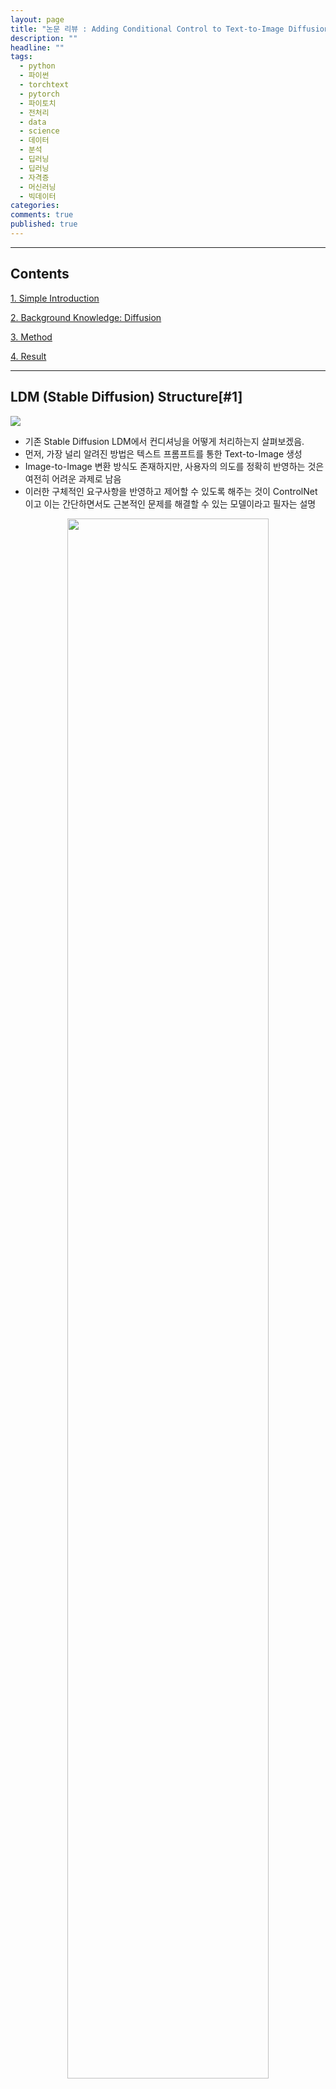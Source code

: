 ```yaml
---
layout: page
title: "논문 리뷰 : Adding Conditional Control to Text-to-Image Diffusion Models"
description: ""
headline: ""
tags:
  - python
  - 파이썬
  - torchtext
  - pytorch
  - 파이토치
  - 전처리
  - data
  - science
  - 데이터
  - 분석
  - 딥러닝
  - 딥러닝
  - 자격증
  - 머신러닝
  - 빅데이터
categories: 
comments: true
published: true
---
```

---

## **Contents**

[1. Simple Introduction](#1)

[2. Background Knowledge: Diffusion]()

[3. Method]()

[4. Result]()

---

## LDM (Stable Diffusion) Structure[#1]

![](https://cdn.mathpix.com/snip/images/hR5FO41bYihQ9FLBBlt4HE7tMK6lDtrgHRUuOUCriX0.original.fullsize.png)

- 기존 Stable Diffusion LDM에서 컨디셔닝을 어떻게 처리하는지 살펴보겠음.
- 먼저, 가장 널리 알려진 방법은 텍스트 프롬프트를 통한 Text-to-Image 생성
- Image-to-Image 변환 방식도 존재하지만, 사용자의 의도를 정확히 반영하는 것은 여전히 어려운 과제로 남음
- 이러한 구체적인 요구사항을 반영하고 제어할 수 있도록 해주는 것이 ControlNet이고 이는 간단하면서도 근본적인 문제를 해결할 수 있는 모델이라고 필자는 설명

<p align="center">
  <img src="https://cdn.mathpix.com/snip/images/VoYPN658c6bfbc-MWSrbW9Y-vBzRtfQOaa-LmB7KdLc.original.fullsize.png" align="center" width="80%">
</p>

- 이 모델은 한마디로 위 그림과 같이 x의 특성(feature)을 입력받아 y라는 출력값을 생성할 때, ControlNet 모듈의 조건(condition) c를 추가로 고려하여 최종 y 값을 도출한다고 보면 된다.

<p align="center">
  <img src="https://cdn.mathpix.com/snip/images/2iNLaVfzFVsBGPqYS-NgQp6GYM7n2VpgYNNjT4v2qAU.original.fullsize.png" align="center" width="80%">
</p>

- 위 이미지를 좀 더 구체적으로 이해해보면 "pretrained large diffusion models"을 가져와 활용
- 학습 시에는 기존 large 모델의 장점을 최대한 살리기 위해 frozen 상태로 유지하고,
- 추가적인 condition c를 접목하여 다른 모델과 함께 학습시키는 방식으로 기존 대형 모델의 장점을 극대화함

여기서 가장 중용한 Network를 기준으로, 아래 2개의 개념을 이해보면 된다.

1. zero-convolution
2. trainable copy

자 각각 무엇인지 한번 살펴보자.

### 1.  zero-convolution

- Zero Convolution Layer는 1×1 컨볼루션 레이어로서, weight와 bias를 모두 0으로 초기화한다. 이렇게 하면 초기 단계에서는 출력에 영향을 주지 않다가, 학습을 통해 점차 필요한 파라미터 값이 최적화되어 원하는 정보를 학습할 수 있게 된다. 이렇게 하는 이유는  아래 이미지를 참고하면 된다

### Figure 1.1

<p align="center">
  <img src="https://cdn.mathpix.com/snip/images/48hMZkKzpNTRI-p5QMDH1s6gPNbupxDRMJr0a940aqE.original.fullsize.png" align="center" width="80%">
</p>

### Figure 1.2

<p align="center">
  <img src="https://cdn.mathpix.com/snip/images/AELbV6cfab3P5IsRuAgEwCEcWc5o17VRhw3qpQHKogM.original.fullsize.png" align="center" width="80%">
</p>

위 내용을 요약하자면

- 처음에는 노이즈로 초기화해 컨디션 입력(c)이 초기부터 큰 영향을 주지 않도록 하고 학습 초반에 trainable copy(학습 가능한 복사본)가 망가지는 것을 막고, 학습이 올바른 방향으로 진행될 수 있게 하고 점차적으로 최적화 과정을 통해 성능을 끌어올리기 위해서다 라고 설명하고 있다.

## 다음은 식을 보고 이해해 보자

<p align="center">
  <img src="https://cdn.mathpix.com/snip/images/QTON_AlO7DZSwYEf-jhaOc1sX-6WmXrA4qCdjB2TwAs.original.fullsize.png" align="center" width="80%">
</p>

$$
\begin{aligned}&y=w x+b\\&\partial y / \partial w=x, \partial y / \partial x=w, \partial y / \partial b=1\\&\text { if } w=0 \text { and } x \neq 0\\& \partial y / \partial w \neq 0, \partial y / \partial x=0, \partial y / \partial b \neq 0\end{aligned}
$$

- y는 $w * x + b$  계산된다.
- 학습(Backpropagation) 시, weight와 bias 각각에 대해 편미분을 구해 업데이트한다.
- 비록 초기 weight값이 0이라도, 입력 x가 0이 아니라면 역전파 과정을 통해 weight가 0이 아닌 값으로 학습될 수 있다.
- 위에 식이 이러한 과정을 수식으로 보여준다.



---

<p align="center">
  <img src="https://cdn.mathpix.com/snip/images/QTON_AlO7DZSwYEf-jhaOc1sX-6WmXrA4qCdjB2TwAs.original.fullsize.png" align="center" width="80%">
</p>

$$
y_c=\mathcal{F}(\boldsymbol{x} ; \Theta)+\mathcal{Z}\left(\mathcal{F}\left(\boldsymbol{x}+\mathcal{Z}\left(\boldsymbol{c} ; \Theta_{21}\right) ; \Theta_c\right) ; \Theta_{22}\right)
$$

- Z 함수는 ControlNet을 거쳐서 나온값이라 보면 되고

## First Training Step

### i) Initialised to zero

$$
\left\{\begin{array}{l}
\mathcal{Z}\left(c ; \Theta_{\mathrm{z} 1}\right)=0 \\
\mathcal{F}\left(x+\mathcal{Z}\left(c ; \Theta_{\mathrm{z1}}\right) ; \Theta_c\right)=\mathcal{F}\left(x ; \Theta_c\right)=\mathcal{F}(x ; \Theta) \\
\mathcal{Z}\left(\mathcal{F}\left(x+\mathcal{Z}\left(\boldsymbol{c} ; \Theta_{\mathrm{z} 1}\right) ; \Theta_{\mathrm{c}}\right) ; \Theta_{z 2}\right)=\mathcal{Z}\left(\mathcal{F}\left(x ; \Theta_{\mathrm{c}}\right) ; \Theta_{\mathrm{z2}}\right)=\mathbf{0}
\end{array}\right.
$$

Zero convolution layer의 기울기 계산을 간단히 추론해보자. 입력 $\operatorname{map} I \in \mathbb{R}^{h \times w \times c}$ 가 주어지면 임의의 공간적 위치 $p$ 와 채널별 인덱스 $i$ 에서 가중 치 $W$ 와 바이어스 $B$ 를 갖는 $1 \times 1$ convolution layer를 고려하면 forward pass는 다음과 같이 쓸 수 있다.

### ii)  Forward pass

$$
Z(I ;\{W, B\})_{p, i}=B_i+\sum_{j=1}^c I_{p, j} W_{i, j}
$$

$$

\begin{aligned}
&\text { (2) Gradient w.r.t. bias } B_i \text { : }\\
&\frac{\partial \mathcal{L}}{\partial B_i}=\sum_p \frac{\partial \mathcal{L}}{\partial Z_{p, i}},
\end{aligned}

$$

$$
\begin{aligned}
&\text { (3) Gradient w.r.t. weight } W_{i, j} \text { : }\\
&\frac{\partial \mathcal{L}}{\partial W_{i, j}}=\sum_p\left(\frac{\partial \mathcal{L}}{\partial Z_{p, i}} I_{p, j}\right) .
\end{aligned}
$$

$$
\begin{aligned}
&\text { (4) Gradient w.r.t. input } I_{p, j} \text { : }\\
&\frac{\partial \mathcal{L}}{\partial I_{p, j}}=\sum_i\left(\frac{\partial \mathcal{L}}{\partial Z_{p, i}} W_{i, j}\right) .
\end{aligned}
$$

### iii) Proof of not equal zero

$$

\mathcal{Z}(\boldsymbol{I} ;\{\boldsymbol{W}, \boldsymbol{B}\})_{p, i}=\boldsymbol{B}_i+\sum_j^c \boldsymbol{I}_{p, i} \boldsymbol{W}_{i, j} \quad\left\{\begin{array}{l}
\frac{\partial \mathcal{Z}(\boldsymbol{I} ;\{\boldsymbol{W}, \boldsymbol{B}\})_{p, i}}{\partial \boldsymbol{B}_i}=1 \\
\frac{\partial \mathcal{Z}(\boldsymbol{I} ;\{\boldsymbol{W}, \boldsymbol{B}\})_{p, i}}{\partial \boldsymbol{I}_{p, i}}=\sum_j^c \boldsymbol{W}_{i, j}=0 \\
\frac{\partial \mathcal{Z}(\boldsymbol{I} ;\{\boldsymbol{W}, \boldsymbol{B}\})_{p, i}}{\partial \boldsymbol{W}_{i, j}}=\boldsymbol{I}_{p, i} \neq \mathbf{0}
\end{array}\right.
$$

Zero convolution으로 인해 feature 항 $I$의 기울기가 0이 될 수 있지만 가중치와 바이어스의 기울기의 영향을 받지 않는다는 것을 알 수 있다. Feature $I$가 0이 아닌 한 가중치 $W$는 첫 번째 gradient descent iteration에서 0이 아닌 행렬로 최적화된다. 특히 feature 항은 데이터셋에서 샘플링된 입력 데이터 또는 조건 벡터이며 자연스럽게 0이 아닌 $I$를 보장한다

### v) Updateing the value $w$ consecutively without getting 0

$$
\begin{aligned} W^*=W-\beta_{\mathrm{lr}} \cdot \frac{\partial \mathcal{L}}{\partial \mathcal{Z}(I ;\{W, B\})} \odot \frac{\partial \mathcal{Z}(I ;\{W, B\})}{\partial W} \neq 0
\end{aligned}
$$

위 식을 가단하게 정리하면 아래와 같다

- Intialised: Zero Convolution Layer는 가중치(weight)와 바이어스(bias)를 모두 0으로 초기화한다.
- First Training Step : 초기 가중치가 0이므로, 처음에는 출력에 영향을 주지 못한다(출력이 거의 0에 가까움).
- Backpropagation 과정: 학습 과정에서 가중치가 0이더라도, 입력값(x)이 0이 아닌 경우엔 편미분 값이 0이 아니게 된다.
- 따라서 다음 스텝에서 weight는 0이 아닌 값으로 업데이트되어, 점차 학습이 진행된다.



## ControlNet 계요


**Locking Parameters:** ControlNet locks the parameters of a large pretrained model to preserve its quality and capabilities.

**Trainable Copy:** It creates a trainable copy of the encoding layers of the large model to learn diverse conditional controls.

**Zero Convolutions:** ControlNet uses "zero convolutions" to progressively grow parameters from zero, ensuring no harmful noise affects the finetuning process.

**Conditional Controls:** By connecting with zero convolutions, ControlNet can handle various conditioning inputs like edges, depth, segmentation, human pose, etc.

**Efficient Training:** The architecture of ControlNet speeds up training and saves GPU memory by freezing the locked copy parameters, eliminating the need for gradient computation in the locked encoder.


## Summary 

## Overview

The document discusses the limitations of text-to-image models in controlling spatial composition and proposes the use of additional images for finer spatial control. It also evaluates the performance of different architectures in semantic segmentation label reconstruction.

### Key points

- Text-to-image models struggle with expressing complex layouts, poses, shapes, and forms through text prompts alone.
- Additional images like edge maps, human pose skeletons, etc., can enhance spatial control in image generation.
- Evaluation of semantic segmentation label reconstruction is done with different architectures, showing varying performance leve

<style type="text/css">
code.has-jax {font: inherit; font-size: 100%; background: inherit; border: inherit;}
</style>
<script type="text/x-mathjax-config">
MathJax.Hub.Config({
    tex2jax: {
        inlineMath: [['$','$'], ['\\(','\\)']],
        skipTags: ['script', 'noscript', 'style', 'textarea', 'pre'] // 'code' 항목 제거
    },
    "HTML-CSS": {
        availableFonts: ["TeX"]
    },
    TeX: {
        extensions: ["AMSmath.js", "AMSsymbols.js"]
    }
});
MathJax.Hub.Queue(function() {
    var all = MathJax.Hub.getAllJax(), i;
    for(i = 0; i < all.length; i += 1) {
        all[i].SourceElement().parentNode.className += ' has-jax';
    }
});
</script>
<script type="text/javascript" src="https://cdnjs.cloudflare.com/ajax/libs/mathjax/2.7.4/MathJax.js?config=TeX-AMS_HTML-full"></script>
